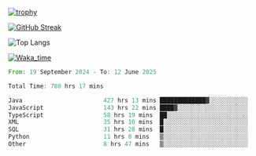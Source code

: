 <!--
**ren-joey/ren-joey** is a ✨ _special_ ✨ repository because its `README.md` (this file) appears on your GitHub profile.

Here are some ideas to get you started:

- 🔭 I’m currently working on ...
- 🌱 I’m currently learning ...
- 👯 I’m looking to collaborate on ...
- 🤔 I’m looking for help with ...
- 💬 Ask me about ...
- 📫 How to reach me: ...
- 😄 Pronouns: ...
- ⚡ Fun fact: ...
-->

[![trophy](https://github-profile-trophy.vercel.app/?username=ren-joey&theme=darkhub&column=5)](https://github.com/ren-joey)

[![GitHub Streak](https://streak-stats.demolab.com/?user=ren-joey&theme=dark)](https://github.com/ren-joey)

![Top Langs](https://github-readme-stats.vercel.app/api/top-langs?username=ren-joey&show_icons=true&layout=compact&locale=en&hide=html,CSS,scss,Pug,Twig&theme=dark)

[![Waka_time](https://github-readme-stats.vercel.app/api/wakatime?username=joeyren&theme=dark)](https://github.com/ren-joey)

<!--START_SECTION:waka-->

```rust
From: 19 September 2024 - To: 12 June 2025

Total Time: 780 hrs 17 mins

Java                       427 hrs 13 mins █████████████▓░░░░░░░░░░░   54.14 %
JavaScript                 143 hrs 22 mins ████▓░░░░░░░░░░░░░░░░░░░░   18.17 %
TypeScript                 58 hrs 19 mins  ██░░░░░░░░░░░░░░░░░░░░░░░   07.39 %
XML                        35 hrs 10 mins  █░░░░░░░░░░░░░░░░░░░░░░░░   04.46 %
SQL                        31 hrs 28 mins  █░░░░░░░░░░░░░░░░░░░░░░░░   03.99 %
Python                     11 hrs 8 mins   ▒░░░░░░░░░░░░░░░░░░░░░░░░   01.41 %
Other                      8 hrs 47 mins   ▒░░░░░░░░░░░░░░░░░░░░░░░░   01.11 %
```

<!--END_SECTION:waka-->
